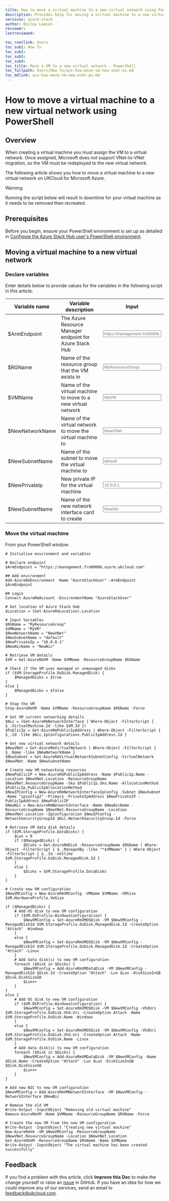 ```yaml
---
title: How to move a virtual machine to a new virtual network using PowerShell
description: Provides help for moving a virtual machine to a new virtual network on UKCloud for Microsoft Azure
services: azure-stack
author: Bailey Lawson
reviewer:
lastreviewed:

toc_rootlink: Users
toc_sub1: How To
toc_sub2:
toc_sub3:
toc_sub4:
toc_title: Move a VM to a new virtual network - PowerShell
toc_fullpath: Users/How To/azs-how-move-vm-new-vnet-ps.md
toc_mdlink: azs-how-move-vm-new-vnet-ps.md
---
```


# How to move a virtual machine to a new virtual network using PowerShell

## Overview

When creating a virtual machine you must assign the VM to a virtual network. Once assigned, Microsoft does not support VNet-to-VNet migration, so the VM must be redeployed to the new virtual network.

The following article shows you how to move a virtual machine to a new virtual network on UKCloud for Microsoft Azure.

> [!WARNING]
> Running the script below will result in downtime for your virtual machine as it needs to be removed then recreated.

## Prerequisites

Before you begin, ensure your PowerShell environment is set up as detailed in [Configure the Azure Stack Hub user's PowerShell environment](azs-how-configure-powershell-users.md).

## Moving a virtual machine to a new virtual network

### Declare variables

Enter details below to provide values for the variables in the following script in this article:

| Variable name    | Variable description                                               | Input            |
|------------------|--------------------------------------------------------------------|------------------|
| \$ArmEndpoint    | The Azure Resource Manager endpoint for Azure Stack Hub                | <form oninput="result.value=armendpoint.value" id="armendpoint" style="display: inline;"><input type="text" id="armendpoint" name="armendpoint" style="display: inline;" placeholder="https://management.frn00006.azure.ukcloud.com"/></form> |
| \$RGName         | Name of the resource group that the VM exists in                   | <form oninput="result.value=resourcegroup.value" id="resourcegroup" style="display: inline;"><input type="text" id="resourcegroup" name="resourcegroup" style="display: inline;" placeholder="MyResourceGroup"/></form> |
| \$VMName         | Name of the virtual machine to move to a new virtual network       | <form oninput="result.value=vmname.value" id="vmname" style="display: inline;"><input type="text" id="vmname" name="vmname" style="display: inline;" placeholder="MyVM"/></form> |
| \$NewNetworkName | Name of the virtual network to move the virtual machine to         | <form oninput="result.value=vnetname.value" id="vnetname" style="display: inline;"><input type="text" id="vnetname" name="vnetname" style="display: inline;" placeholder="NewVNet"/></form> |
| \$NewSubnetName  | Name of the subnet to move the virtual machine to                  | <form oninput="result.value=subnetname.value" id="subnetname" style="display: inline;"><input type="text" id="subnetname" name="subnetname" style="display: inline;" placeholder="default"/></form> |
| \$NewPrivateIp   | New private IP for the virtual machine                             | <form oninput="result.value=newip.value" id="newip" style="display: inline;"><input type="text" id="newip" name="newip" style="display: inline;" placeholder="10.0.0.1"/></form> |
| \$NewSubnetName  | Name of the new network interface card to create                   | <form oninput="result.value=newnic.value" id="newnic" style="display: inline;"><input type="text" id="newnic" name="newnic" style="display: inline;" placeholder="NewNic"/></form> |

### Move the virtual machine

From your PowerShell window:

<pre><code class="language-PowerShell"># Initialise environment and variables

# Declare endpoint
$ArmEndpoint = "<output form="armendpoint" name="result" style="display: inline;">https://management.frn00006.azure.ukcloud.com</output>"

## Add environment
Add-AzureRmEnvironment -Name "AzureStackUser" -ArmEndpoint $ArmEndpoint

## Login
Connect-AzureRmAccount -EnvironmentName "AzureStackUser"

# Get location of Azure Stack Hub
$Location = (Get-AzureRmLocation).Location

# Input Variables
$RGName = "<output form="resourcegroup" name="result" style="display: inline;">MyResourceGroup</output>"
$VMName = "<output form="vmname" name="result" style="display: inline;">MyVM</output>"
$NewNetworkName = "<output form="vnetname" name="result" style="display: inline;">NewVNet</output>"
$NewSubnetName = "<output form="subnetname" name="result" style="display: inline;">default</output>"
$NewPrivateIp = "<output form="newip" name="result" style="display: inline;">10.0.0.1</output>"
$NewNicName = "<output form="newnic" name="result" style="display: inline;">NewNic</output>"

# Retrieve VM details
$VM = Get-AzureRmVM -Name $VMName -ResourceGroupName $RGName

# Check if the VM uses managed or unmanaged disks
if ($VM.StorageProfile.OsDisk.ManagedDisk) {
    $ManagedDisks = $true
}
else {
    $ManagedDisks = $false
}

# Stop the VM
Stop-AzureRmVM -Name $VMName -ResourceGroupName $RGName -Force

# Get VM current networking details
$Nic = (Get-AzureRmNetworkInterface | Where-Object -FilterScript { $_.VirtualMachine.Id -like $VM.Id })
$PublicIp = Get-AzureRmPublicIpAddress | Where-Object -FilterScript { $_.Id -like $Nic.IpConfigurations.PublicIpAddress.Id }

# Get new virtual network details
$NewVNet = Get-AzureRmVirtualNetwork | Where-Object -FilterScript { $_.Name -like $NewNetworkName }
$NewSubnet = Get-AzureRmVirtualNetworkSubnetConfig -VirtualNetwork $NewVNet -Name $NewSubnetName

# Create new VM networking resources
$NewPublicIP = New-AzureRmPublicIpAddress -Name $PublicIp.Name -Location $NewVNet.Location -ResourceGroupName $NewVNet.ResourceGroupName -Sku $PublicIp.Sku.Name -AllocationMethod $PublicIp.PublicIpAllocationMethod
$NewIPConfig = New-AzureRmNetworkInterfaceIpConfig -Subnet $NewSubnet -Name "ipconfig2" -Primary -PrivateIpAddress $NewPrivateIP -PublicIpAddress $NewPublicIP
$NewNic = New-AzureRmNetworkInterface -Name $NewNicName -ResourceGroupName $NewVNet.ResourceGroupName -Location $NewVNet.Location -IpConfiguration $NewIPConfig -NetworkSecurityGroupId $Nic.NetworkSecurityGroup.Id -Force

# Retrieve VM data disk details
if ($VM.StorageProfile.DataDisks) {
    $Lun = 0
    if ($ManagedDisks) {
        $Disks = Get-AzureRmDisk -ResourceGroupName $RGName | Where-Object -FilterScript { $_.ManagedBy -like "*$VMName" } | Where-Object -FilterScript { $_.Id -notlike $VM.StorageProfile.OsDisk.ManagedDisk.Id }
    }
    else {
        $Disks = $VM.StorageProfile.DataDisks
    }
}

# Create new VM configuration
$NewVMConfig = New-AzureRmVMConfig -VMName $VMName -VMSize $VM.HardwareProfile.VmSize

if ($ManagedDisks) {
    # Add OS disk to new VM configuration
    if ($VM.OSProfile.WindowsConfiguration) {
        $NewVMConfig = Set-AzureRmVMOSDisk -VM $NewVMConfig -ManagedDiskId $VM.StorageProfile.OsDisk.ManagedDisk.Id -CreateOption "Attach" -Windows
    }
    else {
        $NewVMConfig = Set-AzureRmVMOSDisk -VM $NewVMConfig -ManagedDiskId $VM.StorageProfile.OsDisk.ManagedDisk.Id -CreateOption "Attach" -Linux
    }
    # Add data disk(s) to new VM configuration
    foreach ($Disk in $Disks) {
        $NewVMConfig = Add-AzureRmVMDataDisk -VM $NewVMConfig -ManagedDiskId $Disk.Id -CreateOption "Attach" -Lun $Lun -DiskSizeInGB $Disk.DiskSizeGB
        $Lun++
    }
}
else {
    # Add OS disk to new VM configuration
    if ($VM.OSProfile.WindowsConfiguration) {
        $NewVMConfig = Set-AzureRmVMOSDisk -VM $NewVMConfig -VhdUri $VM.StorageProfile.OsDisk.Vhd.Uri -CreateOption Attach -Name $VM.StorageProfile.OsDisk.Name -Windows
    }
    else {
        $NewVMConfig = Set-AzureRmVMOSDisk -VM $NewVMConfig -VhdUri $VM.StorageProfile.OsDisk.Vhd.Uri -CreateOption Attach -Name $VM.StorageProfile.OsDisk.Name -Linux
    }
    # Add data disk(s) to new VM configuration
    foreach ($Disk in $Disks) {
        $NewVMConfig = Add-AzureRmVMDataDisk -VM $NewVMConfig -Name $Disk.Name -CreateOption "Attach" -Lun $Lun -DiskSizeInGB $Disk.DiskSizeGB
        $Lun++
    }
}

# Add new NIC to new VM configuration
$NewVMConfig = Add-AzureRmVMNetworkInterface -VM $NewVMConfig -NetworkInterface $NewNic

# Remove the old VM
Write-Output -InputObject "Removing old virtual machine"
Remove-AzureRmVM -Name $VMName -ResourceGroupName $RGName -Force

# Create the new VM from the new VM configuration
Write-Output -InputObject "Creating new virtual machine"
New-AzureRmVm -VM $NewVMConfig -ResourceGroupName $NewVNet.ResourceGroupName -Location $NewVNet.Location
Get-AzureRmVM -ResourceGroupName $RGName -Name $VMName
Write-Output -InputObject "The virtual machine has been created successfully"
</code></pre>

## Feedback

If you find a problem with this article, click **Improve this Doc** to make the change yourself or raise an [issue](https://github.com/UKCloud/documentation/issues) in GitHub. If you have an idea for how we could improve any of our services, send an email to <feedback@ukcloud.com>.
